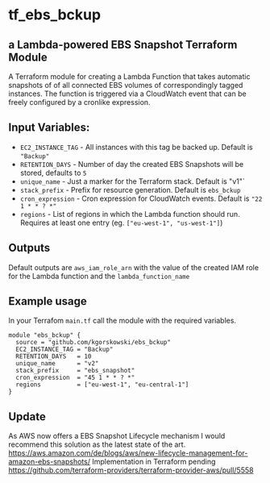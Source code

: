 # tf\_ebs\_bckup
## a Lambda-powered EBS Snapshot Terraform Module

A Terraform module for creating a Lambda Function that takes automatic snapshots of of all connected EBS volumes of correspondingly tagged instances.
The function is triggered via a CloudWatch event that can be freely configured by a cronlike expression.

## Input Variables:
- `EC2_INSTANCE_TAG` - All instances with this tag be backed up. Default is `"Backup"`
- `RETENTION_DAYS`   - Number of day the created EBS Snapshots will be stored, defaults to `5`
- `unique_name`      - Just a marker for the Terraform stack. Default is "v1"`
- `stack_prefix`     - Prefix for resource generation. Default is `ebs_bckup`
- `cron_expression`  - Cron expression for CloudWatch events. Default is `"22 1 * * ? *"`
- `regions`          - List of regions in which the Lambda function should run. Requires at least one entry (eg. `["eu-west-1", "us-west-1"]`)

## Outputs
Default outputs are `aws_iam_role_arn` with the value of the created IAM role for the Lambda function and the `lambda_function_name`

## Example usage
In your Terrafom `main.tf` call the module with the required variables.

```
module "ebs_bckup" {
  source = "github.com/kgorskowski/ebs_bckup"
  EC2_INSTANCE_TAG = "Backup"
  RETENTION_DAYS   = 10
  unique_name      = "v2"
  stack_prefix     = "ebs_snapshot"
  cron_expression  = "45 1 * * ? *"
  regions          = ["eu-west-1", "eu-central-1"]
}
```
## Update
As AWS now offers a EBS Snapshot Lifecycle mechanism I would recommend this solution as the latest state of the art.
https://aws.amazon.com/de/blogs/aws/new-lifecycle-management-for-amazon-ebs-snapshots/
Implementation in Terraform pending
https://github.com/terraform-providers/terraform-provider-aws/pull/5558
